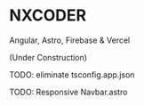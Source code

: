 # NXCODER

Angular, Astro, Firebase & Vercel

(Under Construction)

TODO: eliminate tsconfig.app.json

TODO: Responsive Navbar.astro

